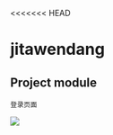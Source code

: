 <<<<<<< HEAD
# jitawendang

## Project module
```
登录页面
```
![](https://p9-juejin.byteimg.com/tos-cn-i-k3u1fbpfcp/9ffe2db4e43a4421bf272ed2625bc140~tplv-k3u1fbpfcp-zoom-1.image)

